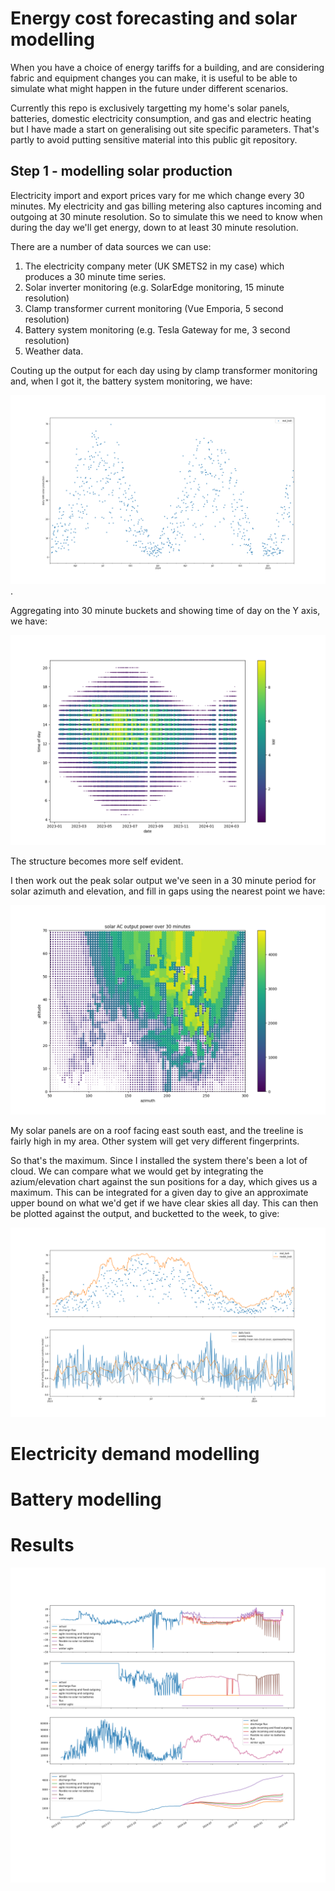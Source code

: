 # Energy cost forecasting and solar modelling

When you have a choice of energy tariffs for a building, and are considering fabric and equipment changes you can make,
it is useful to be able to simulate what might happen in the future under different scenarios.

Currently this repo is exclusively targetting my home's solar panels, batteries, domestic electricity consumption,
and gas and electric heating but I have made a start on generalising out site specific parameters. That's partly
to avoid putting sensitive material into this public git repository.

## Step 1 - modelling solar production

Electricity import and export prices vary for me which change every 30 minutes. My electricity and gas billing metering also
captures incoming and outgoing at 30 minute resolution. So to simulate this we need to know when during the day we'll get
energy, down to at least 30 minute resolution.

There are a number of data sources we can use:

1. The electricity company meter (UK SMETS2 in my case) which produces a 30 minute time series.
2. Solar inverter monitoring (e.g. SolarEdge monitoring, 15 minute resolution)
3. Clamp transformer current monitoring (Vue Emporia, 5 second resolution)
4. Battery system monitoring (e.g. Tesla Gateway for me, 3 second resolution)
5. Weather data.

Couting up the output for each day using by clamp transformer monitoring and, when I got it, the battery system monitoring, we have:

![solar actual](solar_actual.png).


Aggregating into 30 minute buckets and showing time of day on the Y axis, we have:


![time series](solartimes.png)

The structure becomes more self evident.

I then work out the peak solar output we've seen in a 30 minute period for solar azimuth and elevation, and fill in gaps using the nearest point we have:

![solar model](solarmodel.png)

My solar panels are on a roof facing east south east, and the treeline is fairly high in my area. Other system will get very different fingerprints.

So that's the maximum. Since I installed the system there's been a lot of cloud. We can compare what we would get by integrating the azium/elevation chart against the
sun positions for a day, which gives us a maximum. This can be integrated for a given day to give an approximate upper bound on what we'd get if we have clear skies all day.
This can then be plotted against the output, and bucketted to the week, to give:

![dialysolar](dailysolar.png)

# Electricity demand modelling

# Battery modelling

# Results

![overall results](run.png)

